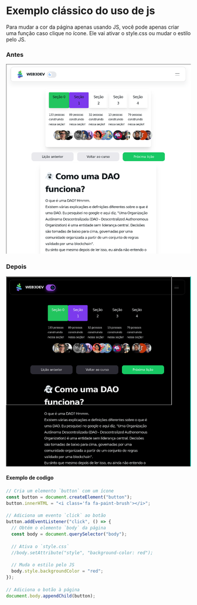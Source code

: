 # Exemplo clássico do uso de js

 Para mudar a cor da página apenas usando JS, você pode apenas criar uma função caso clique no ícone. Ele vai ativar o  style.css ou mudar o estilo pelo JS. 


### Antes

![Imagem](js.png)

### Depois
![Imagem](js1.png)

#### Exemplo de codigo
```js
// Cria um elemento `button` com um ícone
const button = document.createElement("button");
button.innerHTML = "<i class='fa fa-paint-brush'></i>";

// Adiciona um evento `click` ao botão
button.addEventListener("click", () => {
  // Obtém o elemento `body` da página
  const body = document.querySelector("body");

  // Ativa o `style.css`
  //body.setAttribute("style", "background-color: red");

  // Muda o estilo pelo JS
  body.style.backgroundColor = "red";
});

// Adiciona o botão à página
document.body.appendChild(button);
```
